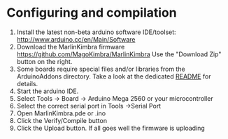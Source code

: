# Configuring and compilation

  1. Install the latest non-beta arduino software IDE/toolset: http://www.arduino.cc/en/Main/Software
  2. Download the MarlinKimbra firmware
   https://github.com/MagoKimbra/MarlinKimbra
   Use the "Download Zip" button on the right.
  3. Some boards require special files and/or libraries from the ArduinoAddons directory. Take a look at the dedicated [README](/ArduinoAddons/README.md) for details.
  4. Start the arduino IDE.
  5. Select Tools -> Board -> Arduino Mega 2560    or your microcontroller
  6. Select the correct serial port in Tools ->Serial Port
  7. Open MarlinKimbra.pde or .ino
  8. Click the Verify/Compile button
  9. Click the Upload button. If all goes well the firmware is uploading